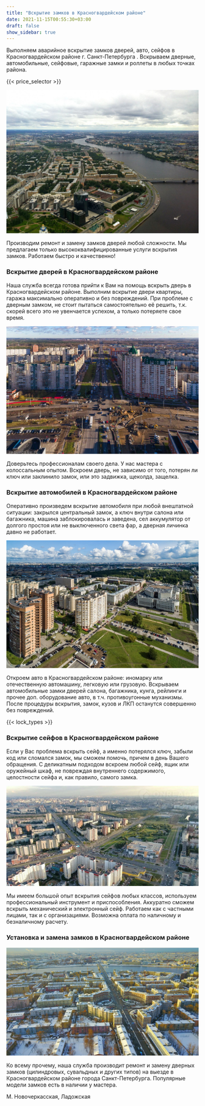 ```yaml
---
title: "Вскрытие замков в Красногвардейском районе"
date: 2021-11-15T00:55:30+03:00
draft: false
show_sidebar: true
---
```


Выполняем аварийное вскрытие замков дверей, авто, сейфов в Красногвардейском районе г. Санкт-Петербурга . Вскрываем
дверные, автомобильные, сейфовые, гаражные замки и роллеты в любых точках района. 

{{< price_selector >}}

![Вскрытие замков в Красногвардейском районе](Krasnogvardeysky1.jpg)

Производим ремонт и замену замков
дверей любой сложности. Мы предлагаем только высококвалифицированные услуги вскрытия замков. Работаем быстро и
качественно!

### Вскрытие дверей в Красногвардейском районе

Наша служба всегда готова прийти к Вам на помощь вскрыть дверь в Красногвардейском районе. Выполним вскрытие двери
квартиры, гаража максимально оперативно и без повреждений. При проблеме с дверным замком, не стоит пытаться
самостоятельно её решить, т.к. скорей всего это не увенчается успехом, а только потеряете свое время. 

![Вскрытие замков в Красногвардейском районе](Krasnogvardeysky2.jpg)

Доверьтесь
профессионалам своего дела. У нас мастера с колоссальным опытом. Вскроем дверь, не зависимо от того, потерян ли ключ или
заклинило замок, или это задвижка, щеколда, защелка.

### Вскрытие автомобилей в Красногвардейском районе

Оперативно произведем вскрытие автомобиля при любой внештатной ситуации: закрылся центральный замок, а ключ внутри
салона или багажника, машина заблокировалась и заведена, сел аккумулятор от долгого простоя или не выключенного света
фар, а дверная личинка давно не работает. 

![Вскрытие замков в Красногвардейском районе](Krasnogvardeysky3.jpg)

Откроем авто в Красногвардейском районе: иномарку или отечественную
автомашину, легковую или грузовую. Вскрываем автомобильные замки дверей салона, багажника, кунга, рейлинги и прочее доп.
оборудование авто, в т.ч. противоугонные муханизмы. После процедуры вскрытия, замок, кузов и ЛКП останутся совершенно
без повреждений.

{{< lock_types >}}

### Вскрытие сейфов в Красногвардейском районе

Если у Вас проблема вскрыть сейф, а именно потерялся ключ, забыли код или сломался замок, мы сможем помочь, причем в
день Вашего обращения. С деликатным подходом вскроем любой сейф, ящик или оружейный шкаф, не повреждая внутреннего
содержимого, целостности сейфа и, как правило, самого замка. 

![Вскрытие замков в Красногвардейском районе](Krasnogvardeysky4.jpg)

Мы имеем большой опыт вскрытия сейфов любых классов,
используем профессиональный инструмент и приспособления. Аккуратно сможем вскрыть механический и электронный сейф.
Работаем как с частными лицами, так и с организациями. Возможна оплата по наличному и безналичному расчету.

### Установка и замена замков в Красногвардейском районе

![Вскрытие замков в Красногвардейском районе](Krasnogvardeysky5.jpg)

Ко всему прочему, наша служба производит ремонт и замену дверных замков (цилиндровых, сувальдных и других типов) на
выезде в Красногвардейском районе города Санкт-Петербурга. Популярные модели замков есть в наличии у мастера.

М. Новочеркасская, Ладожская
